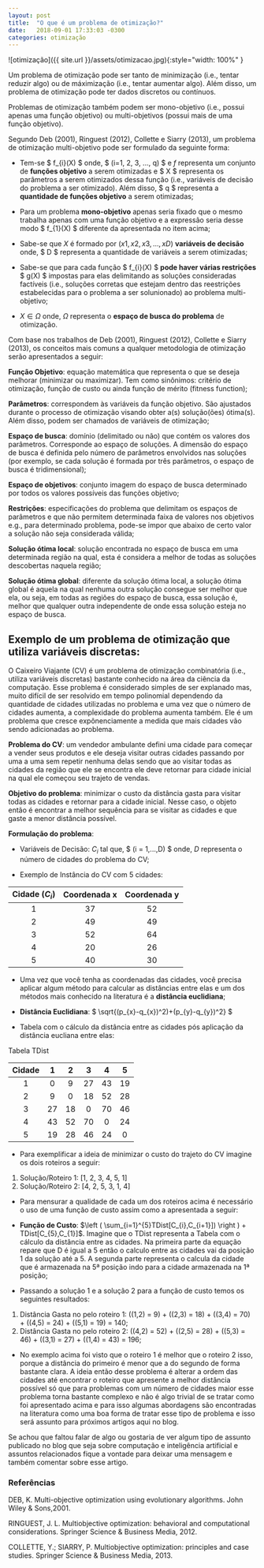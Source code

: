 ```yaml
---
layout: post
title:  "O que é um problema de otimização?"
date:   2018-09-01 17:33:03 -0300
categories: otimização
---
```


![otimização]({{ site.url }}/assets/otimizacao.jpg){:style="width: 100%" }

Um problema de otimização pode ser tanto de minimização (i.e., tentar reduzir algo) ou de máximização (i.e., tentar aumentar algo). Além disso, um problema de otimização pode ter dados discretos ou contínuos.

Problemas de otimização também podem ser mono-objetivo (i.e., possui apenas uma função objetivo) ou multi-objetivos (possui mais de uma função objetivo).

Segundo Deb (2001), Ringuest (2012), Collette e Siarry (2013), um problema de otimização multi-objetivo pode ser formulado da seguinte forma:

* Tem-se $ f_{i}(X) $ onde, $ (i=1, 2, 3, ..., q) $ e $f$ representa um conjunto de __funções objetivo__ a serem otimizadas e $ X $ representa os parâmetros a serem otimizados dessa função (i.e., variáveis de decisão do problema a ser otimizado). Além disso, $ q $ representa a __quantidade de funções objetivo__ a serem otimizadas;

* Para um problema __mono-objetivo__ apenas seria fixado que o mesmo trabalha apenas com uma função objetivo e a expressão seria desse modo $ f_{1}(X) $ diferente da apresentada no item acima;

* Sabe-se que $X$ é formado por $(x1, x2, x3, ..., xD)$ __variáveis de decisão__ onde, $ D $ representa a quantidade de variáveis a serem otimizadas;

* Sabe-se que para cada função $ f_{i}(X) $ __pode haver várias restrições__ $ g(X) $ impostas para elas delimitando as soluções consideradas factíveis (i.e., soluções corretas que estejam dentro das reestrições estabelecidas para o problema a ser solunionado) ao problema multi-objetivo;

* $X ∈ Ω$ onde, $Ω$ representa o __espaço de busca do problema__ de otimização.

Com base nos trabalhos de Deb (2001), Ringuest (2012), Collette e Siarry (2013), os conceitos mais comuns a qualquer metodologia de otimização serão apresentados a seguir:

__Função Objetivo__: equação matemática que representa o que se deseja melhorar (minimizar ou maximizar). Tem como sinônimos: critério de otimização, função de custo ou ainda função de mérito (fitness function);

__Parâmetros__: correspondem às variáveis da função objetivo. São ajustados durante o processo de otimização visando obter a(s) solução(ões) ótima(s). Além disso, podem ser chamados de variáveis de otimização;

__Espaço de busca__: domínio (delimitado ou não) que contém os valores dos parâmetros. Corresponde ao espaço de soluções. A dimensão do espaço de busca é definida pelo número de parâmetros envolvidos nas soluções (por exemplo, se cada solução é formada por três parâmetros, o espaço de busca é tridimensional);

__Espaço de objetivos__: conjunto imagem do espaço de busca determinado por todos os valores possíveis das funções objetivo;

__Restrições__: especificações do problema que delimitam os espaços de parâmetros e que não permitem determinada faixa de valores nos objetivos e.g., para determinado problema, pode-se impor que abaixo de certo valor a solução não seja considerada válida;

__Solução ótima local__: solução encontrada no espaço de busca em uma determinada região na qual, esta é considera a melhor de todas as soluções descobertas naquela região;

__Solução ótima global__: diferente da solução ótima local, a solução ótima global é aquela na qual nenhuma outra solução consegue ser melhor que ela, ou seja, em todas as regiões do espaço de busca, essa solução é, melhor que qualquer outra independente de onde essa solução esteja no espaço de busca.

## Exemplo de um problema de otimização que utiliza variáveis discretas:

O Caixeiro Viajante (CV) é um problema de otimização combinatória (i.e., utiliza variáveis discretas) bastante conhecido na área da ciência da computação. Esse problema é considerado simples de ser explanado mas, muito difícil de ser resolvido em tempo polinomial dependendo da quantidade de cidades utilizadas no problema e uma vez que o número de cidades aumenta, a complexidade do problema aumenta também. Ele é um problema que cresce expônenciamente a medida que mais cidades vão sendo adicionadas ao problema.

__Problema do CV__: um vendedor ambulante defini uma cidade para começar a vender seus produtos e ele deseja visitar outras cidades passando por uma a uma sem repetir nenhuma delas sendo que ao visitar todas as cidades da região que ele se encontra ele deve retornar para cidade inicial na qual ele começou seu trajeto de vendas.

__Objetivo do problema__: minimizar o custo da distância gasta para visitar todas as cidades e retornar para a cidade inicial. Nesse caso, o objeto então é encontrar a melhor sequência para se visitar as cidades e que gaste a menor distância possível. 

__Formulação do problema__:

* Variáveis de Decisão: $C_{i}$ tal que, $ (i = 1,...,D) $ onde, $D$ representa o número de cidades do problema do CV;

* Exemplo de Instância do CV com 5 cidades:

| Cidade ($C_{i}$) | Coordenada x | Coordenada y |
|:--------------:|:------------:|:------------:|
|        1       |      37      |      52      |
|        2       |      49      |      49      |
|        3       |      52      |      64      |
|        4       |      20      |      26      |
|        5       |      40      |      30      |

* Uma vez que você tenha as coordenadas das cidades, você precisa aplicar algum método para calcular as distâncias entre elas e um dos métodos mais conhecido na literatura é a __distância euclidiana__;

* __Distância Euclidiana__: $ \sqrt{(p_{x}-q_{x})^2)+(p_{y}-q_{y})^2} $

* Tabela com o cálculo da distância entre as cidades pós aplicação da distância eucliana entre elas:

Tabela TDist

| Cidade |  1 |  2 |  3 |  4 |  5 |
|:------------:|:--:|:--:|:--:|:--:|:--:|
|       1      |  0 |  9 | 27 | 43 | 19 |
|       2      |  9 |  0 | 18 | 52 | 28 |
|       3      | 27 | 18 |  0 | 70 | 46 |
|       4      | 43 | 52 | 70 |  0 | 24 |
|       5      | 19 | 28 | 46 | 24 |  0 |

* Para exemplificar a ideia de minimizar o custo do trajeto do CV imagine os dois roteiros a seguir:
1. Solução/Roteiro 1: [1, 2, 3, 4, 5, 1]
2. Solução/Roteiro 2: [4, 2, 5, 3, 1, 4]

* Para mensurar a qualidade de cada um dos roteiros acima é necessário o uso de uma função de custo assim como a apresentada a seguir:

* __Função de Custo__: $\left (  \sum_{i=1}^{5}TDist[C_{i},C_{i+1}]) \right ) + TDist[C_{5},C_{1}]$.  Imagine que o TDist representa a Tabela com o cálculo da distância entre as cidades. Na primeira parte da equação repare que D é igual a 5 então o calculo entre as cidades vai da posição 1 da solução até a 5. A segunda parte representa o calcula da cidade que é armazenada na 5ª posição indo para a cidade armazenada na 1ª posição;

* Passando a solução 1 e a solução 2 para a função de custo temos os seguintes resultados:
1. Distância Gasta no pelo roteiro 1: ((1,2) = 9) + ((2,3) = 18) + ((3,4) = 70) + ((4,5) = 24) + ((5,1) = 19)  = 140; 
2. Distância Gasta no pelo roteiro 2: ((4,2) = 52) + ((2,5) = 28) + ((5,3) = 46) + ((3,1) = 27) + ((1,4) = 43)  = 196;

* No exemplo acima foi visto que o roteiro 1 é melhor que o roteiro 2 isso, porque a distância do primeiro é menor que a do segundo de forma bastante clara. A ideia então desse problema é alterar a ordem das cidades até encontrar o roteiro que apresente a melhor distância possível só que para problemas com um número de cidades maior esse problema torna bastante complexo e não é algo trivial de se tratar como foi apresentado acima e para isso algumas abordagens são encontradas na literatura como uma boa forma de tratar esse tipo de problema e isso será assunto para próximos artigos aqui no blog.

Se achou que faltou falar de algo ou gostaria de ver algum tipo de assunto publicado no blog que seja sobre computação e inteligência artificial e assuntos relacionados fique a vontade para deixar uma mensagem e também comentar sobre esse artigo.

### Referências

DEB, K. Multi-objective optimization using evolutionary algorithms. John Wiley & Sons,2001.

RINGUEST, J. L. Multiobjective optimization: behavioral and computational considerations. Springer Science & Business Media, 2012.

COLLETTE, Y.; SIARRY, P. Multiobjective optimization: principles and case studies. Springer Science & Business Media, 2013.


